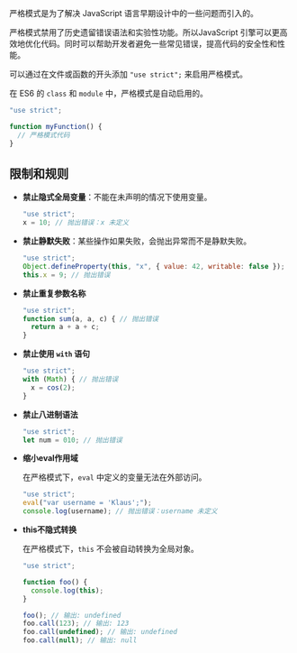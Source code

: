 严格模式是为了解决 JavaScript 语言早期设计中的一些问题而引入的。

严格模式禁用了历史遗留错误语法和实验性功能。所以JavaScript 引擎可以更高效地优化代码。同时可以帮助开发者避免一些常见错误，提高代码的安全性和性能。

可以通过在文件或函数的开头添加 `"use strict";` 来启用严格模式。

在 ES6 的 `class` 和 `module` 中，严格模式是自动启用的。

```javascript
"use strict";

function myFunction() {
  // 严格模式代码
}
```



## 限制和规则

- **禁止隐式全局变量**：不能在未声明的情况下使用变量。

  ```javascript
  "use strict";
  x = 10; // 抛出错误：x 未定义
  ```

- **禁止静默失败**：某些操作如果失败，会抛出异常而不是静默失败。

  ```javascript
  "use strict";
  Object.defineProperty(this, "x", { value: 42, writable: false });
  this.x = 9; // 抛出错误
  ```

- **禁止重复参数名称**

  ```javascript
  "use strict";
  function sum(a, a, c) { // 抛出错误
    return a + a + c;
  }
  ```

- **禁止使用 `with` 语句**

  ```javascript
  "use strict";
  with (Math) { // 抛出错误
    x = cos(2);
  }
  ```

- **禁止八进制语法**

  ```javascript
  "use strict";
  let num = 010; // 抛出错误
  ```

+ **缩小eval作用域**

  在严格模式下，`eval` 中定义的变量无法在外部访问。

  ```js
  "use strict";
  eval("var username = 'Klaus';");
  console.log(username); // 抛出错误：username 未定义
  ```

+ **this不隐式转换**

  在严格模式下，`this` 不会被自动转换为全局对象。

  ```js
  "use strict";
  
  function foo() {
    console.log(this);
  }
  
  foo(); // 输出: undefined
  foo.call(123); // 输出: 123
  foo.call(undefined); // 输出: undefined
  foo.call(null); // 输出: null
  ```

  